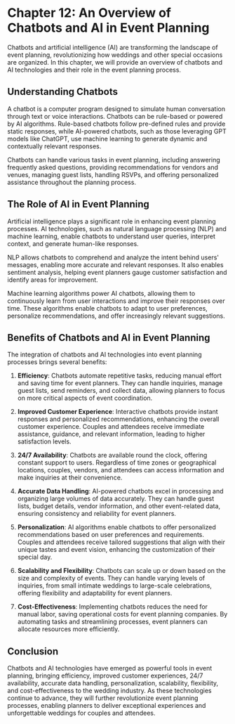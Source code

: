 Chapter 12: An Overview of Chatbots and AI in Event Planning
============================================================

Chatbots and artificial intelligence (AI) are transforming the landscape of event planning, revolutionizing how weddings and other special occasions are organized. In this chapter, we will provide an overview of chatbots and AI technologies and their role in the event planning process.

Understanding Chatbots
----------------------

A chatbot is a computer program designed to simulate human conversation through text or voice interactions. Chatbots can be rule-based or powered by AI algorithms. Rule-based chatbots follow pre-defined rules and provide static responses, while AI-powered chatbots, such as those leveraging GPT models like ChatGPT, use machine learning to generate dynamic and contextually relevant responses.

Chatbots can handle various tasks in event planning, including answering frequently asked questions, providing recommendations for vendors and venues, managing guest lists, handling RSVPs, and offering personalized assistance throughout the planning process.

The Role of AI in Event Planning
--------------------------------

Artificial intelligence plays a significant role in enhancing event planning processes. AI technologies, such as natural language processing (NLP) and machine learning, enable chatbots to understand user queries, interpret context, and generate human-like responses.

NLP allows chatbots to comprehend and analyze the intent behind users' messages, enabling more accurate and relevant responses. It also enables sentiment analysis, helping event planners gauge customer satisfaction and identify areas for improvement.

Machine learning algorithms power AI chatbots, allowing them to continuously learn from user interactions and improve their responses over time. These algorithms enable chatbots to adapt to user preferences, personalize recommendations, and offer increasingly relevant suggestions.

Benefits of Chatbots and AI in Event Planning
---------------------------------------------

The integration of chatbots and AI technologies into event planning processes brings several benefits:

1. **Efficiency**: Chatbots automate repetitive tasks, reducing manual effort and saving time for event planners. They can handle inquiries, manage guest lists, send reminders, and collect data, allowing planners to focus on more critical aspects of event coordination.

2. **Improved Customer Experience**: Interactive chatbots provide instant responses and personalized recommendations, enhancing the overall customer experience. Couples and attendees receive immediate assistance, guidance, and relevant information, leading to higher satisfaction levels.

3. **24/7 Availability**: Chatbots are available round the clock, offering constant support to users. Regardless of time zones or geographical locations, couples, vendors, and attendees can access information and make inquiries at their convenience.

4. **Accurate Data Handling**: AI-powered chatbots excel in processing and organizing large volumes of data accurately. They can handle guest lists, budget details, vendor information, and other event-related data, ensuring consistency and reliability for event planners.

5. **Personalization**: AI algorithms enable chatbots to offer personalized recommendations based on user preferences and requirements. Couples and attendees receive tailored suggestions that align with their unique tastes and event vision, enhancing the customization of their special day.

6. **Scalability and Flexibility**: Chatbots can scale up or down based on the size and complexity of events. They can handle varying levels of inquiries, from small intimate weddings to large-scale celebrations, offering flexibility and adaptability for event planners.

7. **Cost-Effectiveness**: Implementing chatbots reduces the need for manual labor, saving operational costs for event planning companies. By automating tasks and streamlining processes, event planners can allocate resources more efficiently.

Conclusion
----------

Chatbots and AI technologies have emerged as powerful tools in event planning, bringing efficiency, improved customer experiences, 24/7 availability, accurate data handling, personalization, scalability, flexibility, and cost-effectiveness to the wedding industry. As these technologies continue to advance, they will further revolutionize event planning processes, enabling planners to deliver exceptional experiences and unforgettable weddings for couples and attendees.
